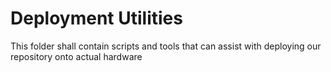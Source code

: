 # Deployment Utilities

This folder shall contain scripts and tools that can assist with deploying our repository onto actual hardware
